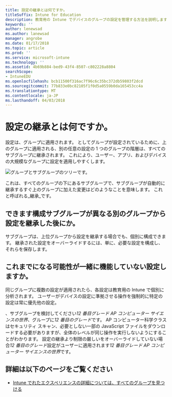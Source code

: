 ```yaml
---
title: 設定の継承とは何ですか。
titleSuffix: Intune for Education
description: 教育用の Intune でデバイスのグループの設定を管理する方法を説明します。
keywords: ''
author: lenewsad
ms.author: lanewsad
manager: angrobe
ms.date: 01/17/2018
ms.topic: article
ms.prod: ''
ms.service: microsoft-intune
ms.technology: ''
ms.assetid: 4b69b884-bed9-43f4-8507-c802228a8804
searchScope:
- IntuneEDU
ms.openlocfilehash: bcb11500f316ac7f96c6c35bc372db59803f2dcd
ms.sourcegitcommit: 77b833e0bc82105f1f0d5a0559b0da165453cc4a
ms.translationtype: MT
ms.contentlocale: ja-JP
ms.lasthandoff: 04/03/2018
---
```

# <a name="what-is-settings-inheritance"></a>設定の継承とは何ですか。

設定は、グループに適用されます。 としてグループが設定されているために、上のグループに適用される、別の任意の設定の 1 つのグループの階層は、すべてのサブグループに継承されます。 これにより、ユーザー、アプリ、およびデバイスの大規模なグループに設定を適用しやすくします。

  ![グループとサブグループのツリーです。](./media/groups-002-inheritance.png)

これは、すべてのグループの下にあるサブグループで、サブグループが自動的に継承するすぐ上のグループに加えた変更はどのようなことを意味します。 これと呼ばれる_継承_です。

## <a name="can-i-configure-subgroups-differently-after-inheriting-settings-from-another-group"></a>できます構成サブグループが異なる別のグループから設定を継承した後にか。

サブグループは、上位グループから設定を継承する場合でも、個別に構成できます。 継承された設定をオーバーライドするには、単に、必要な設定を構成し、それらを保存します。

## <a name="can-i-ever-end-up-with-settings-that-do-not-work-together"></a>これまでになる可能性が一緒に機能していない設定しますか。

同じグループに複数の設定が適用されたら、各設定は教育用の Intune で個別に分析されます。 ユーザーがデバイスの設定に準拠させる操作を強制的に特定の設定は常に優先他の設定。

、サブグループを検討してください*12 番目グレード AP コンピューター サイエンスの世界*、グループに*12 番目のグレード*です。 AP コンピューター科学クラスはセキュリティ スキャン、必要としない一部の JavaScript ファイルをダウンロードする必要がありますが、全体のレベルが同じ操作を実行しないようにすることがわかります。 設定の継承より制限の厳しいをオーバーライドしていない場合*12 番目のグレード*設定がユーザーに適用されます*12 番目グレード AP コンピューター サイエンスの世界*です。

## <a name="find-out-more"></a>詳細は以下のページをご覧ください

  - [Intune でれたエクスペリエンスの詳細については、すべてのグループを見つける](https://docs.microsoft.com/intune/deploy-use/use-groups-to-manage-users-and-devices-with-microsoft-intune)
